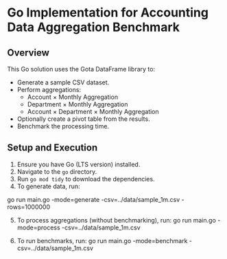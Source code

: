 # Go Implementation for Accounting Data Aggregation Benchmark

## Overview
This Go solution uses the Gota DataFrame library to:
- Generate a sample CSV dataset.
- Perform aggregations:
  - Account × Monthly Aggregation
  - Department × Monthly Aggregation
  - Account × Department × Monthly Aggregation
- Optionally create a pivot table from the results.
- Benchmark the processing time.

## Setup and Execution
1. Ensure you have Go (LTS version) installed.
2. Navigate to the `go` directory.
3. Run `go mod tidy` to download the dependencies.
4. To generate data, run:


go run main.go -mode=generate -csv=../data/sample_1m.csv -rows=1000000

5. To process aggregations (without benchmarking), run:
go run main.go -mode=process -csv=../data/sample_1m.csv

6. To run benchmarks, run:
go run main.go -mode=benchmark -csv=../data/sample_1m.csv

